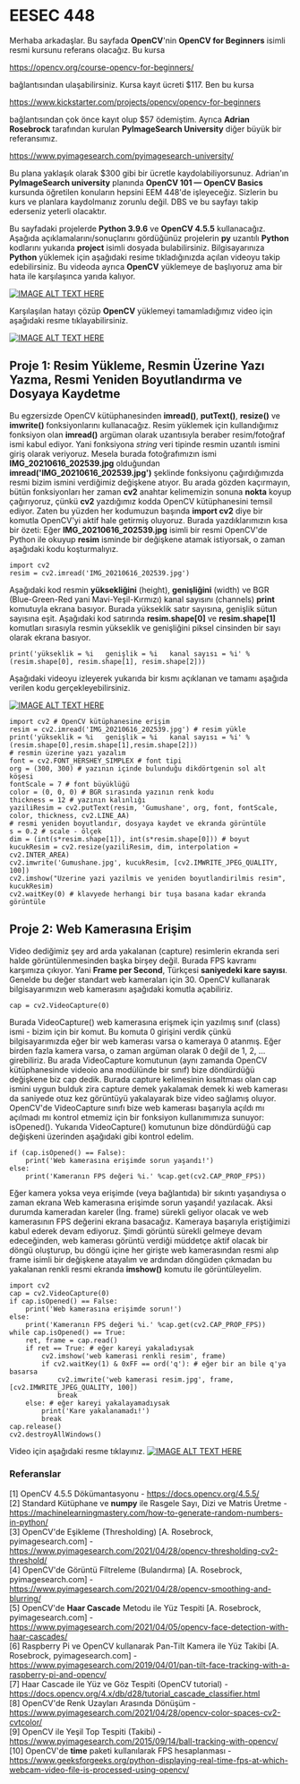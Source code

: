 # EESEC 448
Merhaba arkadaşlar. Bu sayfada **OpenCV**'nin **OpenCV for Beginners** isimli resmi kursunu referans olacağız. Bu kursa 

https://opencv.org/course-opencv-for-beginners/

bağlantısından ulaşabilirsiniz. Kursa kayıt ücreti $117. Ben bu kursa  

https://www.kickstarter.com/projects/opencv/opencv-for-beginners

bağlantısından çok önce kayıt olup $57 ödemiştim. Ayrıca **Adrian Rosebrock** tarafından kurulan **PyImageSearch University** diğer büyük bir referansımız.

https://www.pyimagesearch.com/pyimagesearch-university/

Bu plana yaklaşık olarak $300 gibi bir ücretle kaydolabiliyorsunuz. Adrian'ın **PyImageSearch university** planında **OpenCV 101 — OpenCV Basics** kursunda öğretilen konuların hepsini EEM 448'de işleyeceğiz. Sizlerin bu kurs ve planlara kaydolmanız zorunlu değil. DBS ve bu sayfayı takip ederseniz yeterli olacaktır.

Bu sayfadaki projelerde **Python 3.9.6** ve **OpenCV 4.5.5** kullanacağız. Aşağıda açıklamalarını/sonuçlarını gördüğünüz projelerin **py** uzantılı **Python** kodlarını yukarıda **project** isimli dosyada bulabilirsiniz. Bilgisayarınıza **Python** yüklemek için aşağıdaki resime tıkladığınızda açılan videoyu takip edebilirsiniz. Bu videoda ayrıca **OpenCV** yüklemeye de başlıyoruz ama bir hata ile karşılaşınca yarıda kalıyor.

[![IMAGE ALT TEXT HERE](figure/install-python.jpg)](https://www.youtube.com/watch?v=HwQ46b3KmUw)

Karşılaşılan hatayı çözüp **OpenCV** yüklemeyi tamamladığımız video için aşağıdaki resme tıklayabilirsiniz.

[![IMAGE ALT TEXT HERE](figure/opencv-python-resized.jpg)](https://www.youtube.com/watch?v=9DwK0K8UcAw)

## Proje 1: Resim Yükleme, Resmin Üzerine Yazı Yazma, Resmi Yeniden Boyutlandırma ve Dosyaya Kaydetme
Bu egzersizde OpenCV kütüphanesinden **imread()**, **putText()**, **resize()** ve **imwrite()** fonksiyonlarını kullanacağız. Resim yüklemek için kullandığımız fonksiyon olan **imread()** argüman olarak uzantısıyla beraber resim/fotoğraf ismi kabul ediyor. Yani fonksiyona *string* veri tipinde resmin uzantılı ismini giriş olarak veriyoruz. Mesela burada fotoğrafımızın ismi **IMG_20210616_202539.jpg** olduğundan **imread('IMG_20210616_202539.jpg')** şeklinde fonksiyonu çağırdığımızda resmi bizim ismini verdiğimiz değişkene atıyor. Bu arada gözden kaçırmayın, bütün fonksiyonları her zaman **cv2** anahtar kelimemizin sonuna **nokta** koyup çağırıyoruz, çünkü **cv2** yazdığımız kodda OpenCV kütüphanesini temsil ediyor. Zaten bu yüzden her kodumuzun başında **import cv2** diye bir komutla OpenCV'yi aktif hale getirmiş oluyoruz. Burada yazdıklarımızın kısa bir özeti: Eğer **IMG_20210616_202539.jpg** isimli bir resmi OpenCV'de Python ile okuyup **resim** isminde bir değişkene atamak istiyorsak, o zaman aşağıdaki kodu koşturmalıyız.

```
import cv2
resim = cv2.imread('IMG_20210616_202539.jpg')
```

Aşağıdaki kod resmin **yüksekliğini** (height), **genişliğini** (width) ve BGR (Blue-Green-Red yani Mavi-Yeşil-Kırmızı) kanal sayısını (channels) **print** komutuyla ekrana basıyor. Burada yükseklik satır sayısına, genişlik sütun sayısına eşit. Aşağıdaki kod satırında **resim.shape[0]** ve **resim.shape[1]** komutları sırasıyla resmin yükseklik ve genişliğini piksel cinsinden bir sayı olarak ekrana basıyor.

```
print('yükseklik = %i   genişlik = %i   kanal sayısı = %i' %(resim.shape[0], resim.shape[1], resim.shape[2]))
```

Aşağıdaki videoyu izleyerek yukarıda bir kısmı açıklanan ve tamamı aşağıda verilen kodu gerçekleyebilirsiniz.

[![IMAGE ALT TEXT HERE](figure/imread_puttext_resize_imwrite.jpg)](https://youtu.be/622veo4_lDw)

```
import cv2 # OpenCV kütüphanesine erişim
resim = cv2.imread('IMG_20210616_202539.jpg') # resim yükle
print('yükseklik = %i   genişlik = %i   kanal sayısı = %i' %(resim.shape[0],resim.shape[1],resim.shape[2]))
# resmin üzerine yazı yazalım
font = cv2.FONT_HERSHEY_SIMPLEX # font tipi
org = (300, 300) # yazının içinde bulunduğu dikdörtgenin sol alt köşesi
fontScale = 7 # font büyüklüğü
color = (0, 0, 0) # BGR sırasında yazının renk kodu
thickness = 12 # yazının kalınlığı
yaziliResim = cv2.putText(resim, 'Gumushane', org, font, fontScale, color, thickness, cv2.LINE_AA)
# resmi yeniden boyutlandır, dosyaya kaydet ve ekranda görüntüle
s = 0.2 # scale - ölçek
dim = (int(s*resim.shape[1]), int(s*resim.shape[0])) # boyut
kucukResim = cv2.resize(yaziliResim, dim, interpolation = cv2.INTER_AREA)
cv2.imwrite('Gumushane.jpg', kucukResim, [cv2.IMWRITE_JPEG_QUALITY, 100])
cv2.imshow("Uzerine yazi yazilmis ve yeniden boyutlandirilmis resim", kucukResim)
cv2.waitKey(0) # klavyede herhangi bir tuşa basana kadar ekranda görüntüle
```

## Proje 2: Web Kamerasına Erişim

Video dediğimiz şey ard arda yakalanan (capture) resimlerin ekranda seri halde görüntülenmesinden başka birşey değil. Burada FPS kavramı karşımıza çıkıyor. Yani **Frame per Second**, Türkçesi **saniyedeki kare sayısı**. Genelde bu değer standart web kameraları için 30. OpenCV kullanarak bilgisayarımızın web kamerasını aşağıdaki komutla açabiliriz.

```
cap = cv2.VideoCapture(0)
```

Burada VideoCapture() web kamerasına erişmek için yazılmış sınıf (class) ismi - bizim için bir komut. Bu komuta 0 girişini verdik çünkü bilgisayarımızda eğer bir web kamerası varsa o kameraya 0 atanmış. Eğer birden fazla kamera varsa, o zaman argüman olarak 0 değil de 1, 2, ... girebiliriz. Bu arada VideoCapture komutunun (aynı zamanda OpenCV kütüphanesinde videoio ana modülünde bir sınıf) bize döndürdüğü değişkene biz cap dedik. Burada capture kelimesinin kısaltması olan cap ismini uygun bulduk zira capture demek yakalamak demek ki web kamerası da saniyede otuz kez görüntüyü yakalayarak bize video sağlamış oluyor. OpenCV'de VideoCapture sınıfı bize web kamerası başarıyla açıldı mı açılmadı mı kontrol etmemiz için bir fonksiyon kullanımımıza sunuyor: isOpened(). Yukarıda VideoCapture() komutunun bize döndürdüğü cap değişkeni üzerinden aşağıdaki gibi kontrol edelim.

```
if (cap.isOpened() == False):
    print('Web kamerasına erişimde sorun yaşandı!')
else:
    print('Kameranın FPS değeri %i.' %cap.get(cv2.CAP_PROP_FPS))
```

Eğer kamera yoksa veya erişimde (veya bağlantıda) bir sıkıntı yaşandıysa o zaman ekrana Web kamerasına erişimde sorun yaşandı! yazılacak. Aksi durumda kameradan kareler (İng. frame) sürekli geliyor olacak ve web kamerasının FPS değerini ekrana basacağız. Kameraya başarıyla eriştiğimizi kabul ederek devam ediyoruz. Şimdi görüntü sürekli gelmeye devam edeceğinden, web kamerası görüntü verdiği müddetçe aktif olacak bir döngü oluşturup, bu döngü içine her girişte web kamerasından resmi alıp frame isimli bir değişkene atayalım ve ardından döngüden çıkmadan bu yakalanan renkli resmi ekranda **imshow()** komutu ile görüntüleyelim.

```
import cv2
cap = cv2.VideoCapture(0)
if cap.isOpened() == False:
    print('Web kamerasına erişimde sorun!')
else:
    print('Kameranın FPS değeri %i.' %cap.get(cv2.CAP_PROP_FPS))
while cap.isOpened() == True:
    ret, frame = cap.read()
    if ret == True: # eğer kareyi yakaladıysak
        cv2.imshow('web kamerasi renkli resim', frame)
        if cv2.waitKey(1) & 0xFF == ord('q'): # eğer bir an bile q'ya basarsa
            cv2.imwrite('web kamerasi resim.jpg', frame, [cv2.IMWRITE_JPEG_QUALITY, 100])
            break
    else: # eğer kareyi yakalayamadıysak
        print('Kare yakalanamadı!')
        break
cap.release()
cv2.destroyAllWindows()
```

Video için aşağıdaki resme tıklayınız.
[![IMAGE ALT TEXT HERE](https://www.manmade2.com/wp-content/uploads/2016/10/webCm1.png)](https://youtu.be/0LjEFyVVs0g)

### Referanslar
[1] OpenCV 4.5.5 Dökümantasyonu - https://docs.opencv.org/4.5.5/</br>
[2] Standard Kütüphane ve **numpy** ile Rasgele Sayı, Dizi ve Matris Üretme - https://machinelearningmastery.com/how-to-generate-random-numbers-in-python/</br>
[3] OpenCV'de Eşikleme (Thresholding) [A. Rosebrock, pyimagesearch.com] - https://www.pyimagesearch.com/2021/04/28/opencv-thresholding-cv2-threshold/</br>
[4] OpenCV'de Görüntü Filtreleme (Bulandırma) [A. Rosebrock, pyimagesearch.com] - https://www.pyimagesearch.com/2021/04/28/opencv-smoothing-and-blurring/</br>
[5] OpenCV'de **Haar Cascade** Metodu ile Yüz Tespiti [A. Rosebrock, pyimagesearch.com] - https://www.pyimagesearch.com/2021/04/05/opencv-face-detection-with-haar-cascades/</br>
[6] Raspberry Pi ve OpenCV kullanarak Pan-Tilt Kamera ile Yüz Takibi [A. Rosebrock, pyimagesearch.com] - https://www.pyimagesearch.com/2019/04/01/pan-tilt-face-tracking-with-a-raspberry-pi-and-opencv/</br>
[7] Haar Cascade ile Yüz ve Göz Tespiti (OpenCV tutorial) - https://docs.opencv.org/4.x/db/d28/tutorial_cascade_classifier.html</br>
[8] OpenCV'de Renk Uzayları Arasında Dönüşüm - https://www.pyimagesearch.com/2021/04/28/opencv-color-spaces-cv2-cvtcolor/</br>
[9] OpenCV ile Yeşil Top Tespiti (Takibi) - https://www.pyimagesearch.com/2015/09/14/ball-tracking-with-opencv/</br>
[10] OpenCV'de **time** paketi kullanılarak FPS hesaplanması - https://www.geeksforgeeks.org/python-displaying-real-time-fps-at-which-webcam-video-file-is-processed-using-opencv/
